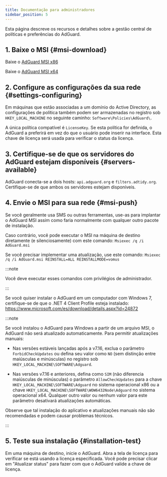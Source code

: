 ```yaml
---
title: Documentação para administradores
sidebar_position: 5
---
```


Esta página descreve os recursos e detalhes sobre a gestão central de políticas e preferências do AdGuard.

## 1. Baixe o MSI {#msi-download}

Baixe o [AdGuard MSI x86](https://cdn.adtidy.org/distr/windows/AdGuard_x86.msi)

Baixe o [AdGuard MSI x64](https://cdn.adtidy.org/distr/windows/AdGuard_x64.msi)

## 2. Configure as configurações da sua rede {#settings-configuring}

Em máquinas que estão associadas a um domínio do Active Directory, as configurações de política também podem ser armazenadas no registro sob `HKEY_LOCAL_MACHINE` no seguinte caminho: `Software\Policies\AdGuard\`.

A única política compatível é `LicenseKey`. Se esta política for definida, o AdGuard a preferirá em vez do que o usuário pode inserir na interface. Esta chave de licença será usada para verificar o status da licença.

## 3. Certifique-se de que os servidores do AdGuard estejam disponíveis {#servers-available}

AdGuard conecta-se a dois hosts: `api.adguard.org` e `filters.adtidy.org`. Certifique-se de que ambos os servidores estejam disponíveis.

## 4. Envie o MSI para sua rede {#msi-push}

Se você geralmente usa SMS ou outras ferramentas, use-as para implantar o AdGuard MSI assim como faria normalmente com qualquer outro pacote de instalação.

Caso contrário, você pode executar o MSI na máquina de destino diretamente (e silenciosamente) com este comando: `Msiexec /q /i AdGuard.msi`

Se você precisar implementar uma atualização, use este comando: `Msiexec /q /i AdGuard.msi REINSTALL=ALL REINSTALLMODE=vomus`

:::note

Você deve executar esses comandos com privilégios de administrador.

:::

Se você quiser instalar o AdGuard em um computador com Windows 7, certifique-se de que o .NET 4 Client Profile esteja instalado: https://www.microsoft.com/es/download/details.aspx?id=24872

:::note

Se você instalou o AdGuard para Windows a partir de um arquivo MSI, o AdGuard não será atualizado automaticamente. Para permitir atualizações manuais:

- Nas versões estáveis lançadas após a v7.16, exclua o parâmetro `ForbidCheckUpdates` ou defina seu valor como `NO` (sem distinção entre maiúsculas e minúsculas) no registro sob `HKEY_LOCAL_MACHINE\SOFTWARE\Adguard`.

- Nas versões v7.16 e anteriores, defina como `SIM` (não diferencia maiúsculas de minúsculas) o parâmetro `AllowCheckUpdates` para a chave `HKEY_LOCAL_MACHINE\SOFTWARE\Adguard` no sistema operacional x86 ou a chave `HKEY_LOCAL_MACHINE\SOFTWARE\WOW6432Node\Adguard` no sistema operacional x64. Qualquer outro valor ou nenhum valor para este parâmetro desativará atualizações automáticas.

Observe que tal instalação do aplicativo e atualizações manuais não são recomendadas e podem causar problemas técnicos.

:::

## 5. Teste sua instalação {#installation-test}

Em uma máquina de destino, inicie o AdGuard. Abra a tela de licença para verificar se está usando a licença especificada. Você pode precisar clicar em "Atualizar status" para fazer com que o AdGuard valide a chave de licença.
